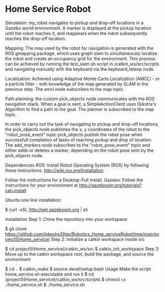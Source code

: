 # Home Service Robot
Simulation: my_robot navigates to pickup and drop-off locations in a Gazebo world environment. 
A marker is displayed at the pickup location until the robot reaches it, and reappears when the robot subsequently 
reaches the drop-off location.

Mapping: The map used by the robot for navigation is generated with the ROS gmapping package, which uses graph slam to simultaneously localize the robot and create an occupancy grid for the environment.
This process can be achieved by running the test_slam.sh script in /catkin_ws/src/scripts and navigating manually with the keyboard via the keyboard_teleop node.

Localization: Achieved using Adaptive Monte Carlo Localization (AMCL) - or a particle filter - with knowledge of the map generated by SLAM in the previous step. The amcl node subscribes to the map topic.

Path planning: the custom pick_objects node communicates with the ROS navigation stack. When a goal is sent, a SimpleActionClient uses Djikstra's Algorithm to find a path to the goal. The planner is subscribed to the map topic.

In order to carry out the task of navigating to pickup and drop-off locations, the pick_objects node publishes the x, y coordinates of the robot to the "robot_pose_event" topic 
pick_objects publish the robot pose when successfull completion of tasks of reaching pickup and drop of location.
The add_markers node subscribes to the "robot_pose_event" topic and either adds or deletes a marker, depending on the robot pose sent by the pick_objects node.


Dependencies
ROS: Install Robot Operating System (ROS) by following these instructions: http://wiki.ros.org/Installation

Follow the instructions for a Desktop-Full Install.
Gazebo: Follow the instructions for your environment at http://gazebosim.org/tutorials?cat=install

Ubuntu one line installation:

$ curl -sSL http://get.gazebosim.org | sh

Installation
Step 1: Clone the repository into your workspace

$ git clone https://github.com/lokeshs26gp/Robotics_Home_serviceRobot/tree/main/project5(Home_service)
Step 2: Initialize a catkin workspace inside src

$ cd project5(Home_service)/catkin_ws/src
$ catkin_init_workspace
Step 3: Move up to the catkin workspace root, build the package, and source the environment

$ cd ..
$ catkin_make
$ source devel/setup.bash
Usage
Make the script home_service.sh executable and run it
$ cd /project5(Home_service)/catkin_ws/src/scripts
$ chmod +x ./home_service.sh
$ ./home_service.sh

